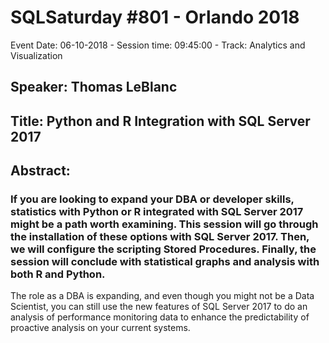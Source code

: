 # SQLSaturday #801 - Orlando 2018
Event Date: 06-10-2018 - Session time: 09:45:00 - Track: Analytics and Visualization
## Speaker: Thomas LeBlanc
## Title: Python and R Integration with SQL Server 2017
## Abstract:
### If you are looking to expand your DBA or developer skills, statistics with Python or R integrated with SQL Server 2017 might be a path worth examining. This session will go through the installation of these options with SQL Server 2017. Then, we will configure the scripting Stored Procedures. Finally, the session will conclude with statistical graphs and analysis with both R and Python.

The role as a DBA is expanding, and even though you might not be a Data Scientist, you can still use the new features of SQL Server 2017 to do an analysis of performance monitoring data to enhance the predictability of proactive analysis on your current systems.
